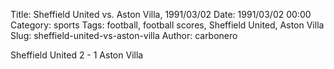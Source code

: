 Title: Sheffield United vs. Aston Villa, 1991/03/02
Date: 1991/03/02 00:00
Category: sports
Tags: football, football scores, Sheffield United, Aston Villa
Slug: sheffield-united-vs-aston-villa
Author: carbonero


Sheffield United 2 - 1 Aston Villa
